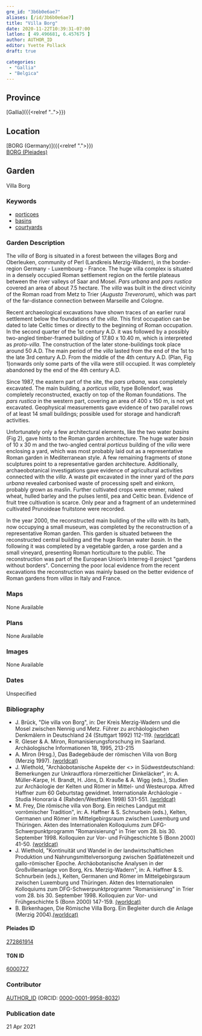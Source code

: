 ```yaml
---
gre_id: "3b6b0e6ae7"
aliases: [/id/3b6b0e6ae7]
title: "Villa Borg"
date: 2020-11-22T10:39:31-07:00
latlon: [ 49.496681, 6.457675 ]
author: AUTHOR_ID
editor: Yvette Pollack
draft: true

categories:
 - "Gallia"
 - "Belgica"
---
```


## Province
[Gallia]({{<relref "..">}})

## Location

[BORG (Germany)]({{<relref ".">}}) \
[BORG (Pleiades)](https://pleiades.stoa.org/places/272861914)

<!--### Location Description-->

<!-- LEAVE THIS BLANK FOR NOW -->

<!--## Sublocation-->

<!--
[AREA WITHIN LOCATION, LIKE “PALATINE HILL”](GEOREFERENCE LINK)
A sublocation is any area larger than an individual garden, but located within a location. I would always try to include a link to a controlled vocabulary here if possible. This ID may well be different from the Garden ID, e.g., Pompeii versus a Garden in one of the houses which has its own Pleiades ID.
-->

<!--### Sublocation Description-->

<!-- DESCRIPTION -->

## Garden
Villa Borg

### Keywords
- [porticoes](http://vocab.getty.edu/page/aat/300004145)
- [basins](http://vocab.getty.edu/page/aat/300045614)
- [courtyards](http://vocab.getty.edu/page/aat/300004095)



### Garden Description

The *villa* of Borg is situated in a forest between the villages Borg and Oberleuken, community of Perl (Landkreis Merzig-Wadern), in the border-region Germany - Luxembourg - France. The huge villa complex is situated in a densely occupied Roman settlement region on the fertile plateaus between the river valleys of Saar and Mosel. *Pars urbana* and *pars rustica* covered an area of about 7.5 hectare. The *villa* was built in the direct vicinity of the Roman road from Metz to Trier (*Augusta Treverorum*), which was part of the far-distance connection between Marseille and Cologne.

Recent archaeological excavations have shown traces of an earlier rural settlement below the foundations of the *villa*. This first occupation can be dated to late Celtic times or directly to the beginning of Roman occupation. In the second quarter of the 1st century A.D. it was followed by a possibly two-angled timber-framed building of 17.80 x 10.40 m, which is interpreted as *proto-villa*. The construction of the later stone-buildings took place around 50 A.D. The main period of the *villa* lasted from the end of the 1st to the late 3rd century A.D. From the middle of the 4th century A.D. (Plan, Fig 1)onwards only some parts of the villa were still occupied. It was completely abandoned by the end of the 4th century A.D.

Since 1987, the eastern part of the site, the *pars urbana*, was completely excavated. The main building, a *porticus villa*, type Bollendorf, was completely reconstructed, exactly on top of the Roman foundations. The *pars rustica* in the western part, covering an area of 400 x 150 m, is not yet excavated. Geophysical measurements gave evidence of two parallel rows of at least 14 small buildings; possible used for storage and handicraft activities.

Unfortunately only a few architectural elements, like the two water *basins* (Fig 2), gave hints to the Roman garden architecture. The huge water *basin* of 10 x 30 m and the two-angled central *porticus* building of the *villa* were enclosing a yard, which was most probably laid out as a representative Roman garden in Mediterranean style. A few remaining fragments of stone sculptures point to a representative garden architecture. Additionally, archaeobotanical investigations gave evidence of agricultural activities connected with the *villa*. A waste pit excavated in the inner yard of the *pars urbana* revealed carbonised waste of processing spelt and einkorn, probably grown as maslin. Further cultivated crops were emmer, naked wheat, hulled barley and the pulses lentil, pea and Celtic bean. Evidence of fruit tree cultivation is scarce. Only pear and a fragment of an undetermined cultivated Prunoideae fruitstone were recorded.

In the year 2000, the reconstructed main building of the *villa* with its bath, now occupying a small museum, was completed by the reconstruction of a representative Roman garden. This garden is situated between the reconstructed central building and the huge Roman water *basin*. In the following it was completed by a vegetable garden, a rose garden and a small vineyard, presenting Roman horticulture to the public. The reconstruction was part of the European Union’s Interreg-II project "gardens without borders". Concerning the poor local evidence from the recent excavations the reconstruction was mainly based on the better evidence of Roman gardens from *villas* in Italy and France.

<!-- Whole entry comes from draft file-->



### Maps

None Available

### Plans

None Available
<!--
{{< figure src="IMG_URL" alt="ALT_TEXT" title="CAPTION" >}}
-->

### Images

None Available
<!--
{{< figure src="IMG_URL" alt="ALT_TEXT" title="CAPTION" >}}
-->

### Dates
Unspecified

### Bibliography
- J. Brück, "Die villa von Borg", in: Der Kreis Merzig-Wadern und die Mosel zwischen Nennig und Metz. Führer zu archäologischen Denkmälern in Deutschland 24 (Stuttgart 1992) 112-119. [(worldcat)](http://www.worldcat.org/oclc/932182025)
- R. Gleser & A. Miron, Romanisierungsforschung im Saarland. Archäologische Informationen 18, 1995, 213-215 <!-- not in worldcat -->
- A. Miron (Hrsg.), Das Badegebäude der römischen Villa von Borg (Merzig 1997). [(worldcat)](http://www.worldcat.org/oclc/1222406745)
- J. Wiethold, "Archäobotanische Aspekte der <<Romanisierung>> in Südwestdeutschland: Bemerkungen zur Unkrautflora römerzeitlicher Dinkeläcker", in: A. Müller-Karpe, H. Brandt, H. Jöns, D. Krauße & A. Wigg (eds.), Studien zur Archäologie der Kelten und Römer in Mittel- und Westeuropa. Alfred Haffner zum 60 Geburtstag gewidmet. Internationale Archäologie - Studia Honoraria 4 (Rahden/Westfalen 1998) 531-551. [(worldcat)](http://www.worldcat.org/oclc/610648039)
- M. Frey, Die römische villa von Borg. Ein reiches Landgut mit vorrömischer Tradition", in: A. Haffner & S. Schnurbein (eds.), Kelten, Germanen und Römer im Mittelgebirgsraum zwischen Luxemburg und Thüringen. Akten des Internationalen Kolloquiums zum DFG-Schwerpunktprogramm "Romanisierung" in Trier vom 28. bis 30. September 1998. Kolloquien zur Vor- und Frühgeschichte 5 (Bonn 2000) 41-50. [(worldcat)](http://www.worldcat.org/oclc/891992290)
- J. Wiethold, "Kontinuität und Wandel in der landwirtschaftlichen Produktion und Nahrungsmittelversorgung zwischen Spätlatènezeit und gallo-römischer Epoche. Archäobotanische Analysen in der Großvillenanlage von Borg, Krs. Merzig-Wadern", in: A. Haffner & S. Schnurbein (eds.), Kelten, Germanen und Römer im Mittelgebirgsraum zwischen Luxemburg und Thüringen. Akten des Internationalen Kolloquiums zum DFG-Schwerpunktprogramm "Romanisierung" in Trier vom 28. bis 30. September 1998. Kolloquien zur Vor- und Frühgeschichte 5 (Bonn 2000) 147-159. [(worldcat)](http://www.worldcat.org/oclc/891994550)
- B. Birkenhagen, Die Römische Villa Borg. Ein Begleiter durch die Anlage (Merzig 2004).[(worldcat)](http://www.worldcat.org/oclc/178935672)

<!--#### Periodo ID-->

<!-- [PERIODO_ID](https://pleiades.stoa.org/places/PLEIADES_ID) -->

#### Pleiades ID

[272861914](https://pleiades.stoa.org/places/272861914)

#### TGN ID
[6000727](http://vocab.getty.edu/page/tgn/6000727)

### Contributor
[AUTHOR_ID](link) (ORCID: [0000-0001-9958-8032](https://orcid.org/0000-0001-9958-8032))

### Publication date

21 Apr 2021

<!--### Related articles-->

<!-- Links to other related articles. Leave blank for now -->
